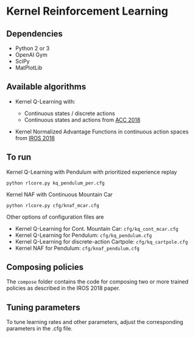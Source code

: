 # Kernel Reinforcement Learning


## Dependencies
- Python 2 or 3
- OpenAI Gym
- SciPy
- MatPlotLib

## Available algorithms

- Kernel Q-Learning with: 
    - Continuous states / discrete actions
    - Continuous states and actions from [ACC 2018](https://arxiv.org/pdf/1804.07323.pdf)

- Kernel Normalized Advantage Functions in continuous action spaces from [IROS 2018](https://katetolstaya.github.io/files/c_2018_tolstaya_etal_b.pdf)

## To run

Kernel Q-Learning with Pendulum with prioritized experience replay
~~~~
python rlcore.py kq_pendulum_per.cfg
~~~~

Kernel NAF with Continuous Mountain Car
~~~~
python rlcore.py cfg/knaf_mcar.cfg
~~~~

Other options of configuration files are   
- Kernel Q-Learning for Cont. Mountain Car: `cfg/kq_cont_mcar.cfg`
- Kernel Q-Learning for Pendulum: `cfg/kq_pendulum.cfg` 
- Kernel Q-Learning for discrete-action Cartpole: `cfg/kq_cartpole.cfg`
- Kernel NAF for Pendulum: `cfg/knaf_pendulum.cfg`

## Composing policies

The `compose` folder contains the code for composing two or more trained policies as described in the IROS 2018 paper. 

## Tuning parameters
To tune learning rates and other parameters, adjust the corresponding parameters in the .cfg file.

